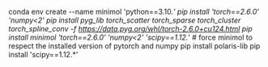 conda env create --name minimol 'python==3.10.*'
pip install 'torch==2.6.0' 'numpy<2'
pip install pyg_lib torch_scatter torch_sparse torch_cluster torch_spline_conv -f https://data.pyg.org/whl/torch-2.6.0+cu124.html
pip install minimol 'torch==2.6.0' 'numpy<2' 'scipy==1.12.*' # force minimol to respect the installed version of pytorch and numpy
pip install polaris-lib
pip install 'scipy==1.12.*'
